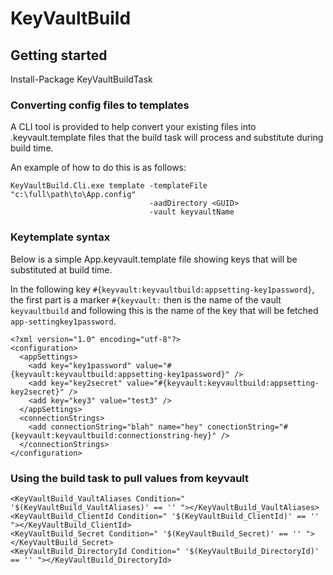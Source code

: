 # KeyVaultBuild

## Getting started

Install-Package KeyVaultBuildTask

### Converting config files to templates

A CLI tool is provided to help convert your existing files into .keyvault.template files that the build task will process and substitute during build time.

An example of how to do this is as follows:
```
KeyVaultBuild.Cli.exe template -templateFile "c:\full\path\to\App.config"
                               -aadDirectory <GUID>
                               -vault keyvaultName
```

### Keytemplate syntax

Below is a simple App.keyvault.template file showing keys that will be substituted at build time.

In the following key `#{keyvault:keyvaultbuild:appsetting-key1password}`, the first part is a marker `#{keyvault:` then is the name of the vault `keyvaultbuild` and following this is the name of the key that will be fetched `app-settingkey1password`.

```
<?xml version="1.0" encoding="utf-8"?>
<configuration>
  <appSettings>
    <add key="key1password" value="#{keyvault:keyvaultbuild:appsetting-key1password}" />
    <add key="key2secret" value="#{keyvault:keyvaultbuild:appsetting-key2secret}" />
    <add key="key3" value="test3" />
  </appSettings>
  <connectionStrings>
    <add connectionString="blah" name="hey" conectionString="#{keyvault:keyvaultbuild:connectionstring-hey}" />
  </connectionStrings>
</configuration>
```

### Using the build task to pull values from keyvault

```
<KeyVaultBuild_VaultAliases Condition=" '$(KeyVaultBuild_VaultAliases)' == '' "></KeyVaultBuild_VaultAliases>
<KeyVaultBuild_ClientId Condition=" '$(KeyVaultBuild_ClientId)' == '' "></KeyVaultBuild_ClientId>
<KeyVaultBuild_Secret Condition=" '$(KeyVaultBuild_Secret)' == '' "></KeyVaultBuild_Secret>
<KeyVaultBuild_DirectoryId Condition=" '$(KeyVaultBuild_DirectoryId)' == '' "></KeyVaultBuild_DirectoryId>
```
